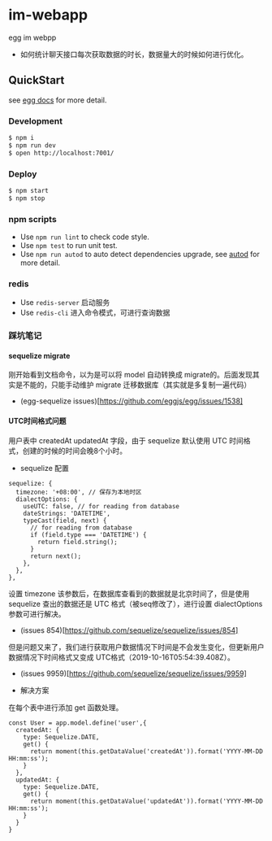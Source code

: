 # im-webapp

egg im webpp

- 如何统计聊天接口每次获取数据的时长，数据量大的时候如何进行优化。

## QuickStart

<!-- add docs here for user -->

see [egg docs][egg] for more detail.

### Development

```bash
$ npm i
$ npm run dev
$ open http://localhost:7001/
```

### Deploy

```bash
$ npm start
$ npm stop
```

### npm scripts

- Use `npm run lint` to check code style.
- Use `npm test` to run unit test.
- Use `npm run autod` to auto detect dependencies upgrade, see [autod](https://www.npmjs.com/package/autod) for more detail.


[egg]: https://eggjs.org

### redis

- Use `redis-server` 启动服务
- Use `redis-cli` 进入命令模式，可进行查询数据

### 踩坑笔记

#### sequelize migrate 

刚开始看到文档命令，以为是可以将 model 自动转换成 migrate的。后面发现其实是不能的，只能手动维护 migrate 迁移数据库（其实就是多复制一遍代码）

- (egg-sequelize issues)[https://github.com/eggjs/egg/issues/1538]

#### UTC时间格式问题
 
用户表中 createdAt updatedAt 字段，由于 sequelize 默认使用 UTC 时间格式，创建的时候的时间会晚8个小时。

- sequelize 配置

```code
sequelize: {
  timezone: '+08:00', // 保存为本地时区
  dialectOptions: {
    useUTC: false, // for reading from database
    dateStrings: 'DATETIME',
    typeCast(field, next) {
      // for reading from database
      if (field.type === 'DATETIME') {
        return field.string();
      }
      return next();
    },
  },
},
```

设置 timezone 该参数后，在数据库查看到的数据就是北京时间了，但是使用 sequelize 查出的数据还是 UTC 格式（被seq修改了），进行设置 dialectOptions 参数可进行解决。

- (issues 854)[https://github.com/sequelize/sequelize/issues/854]

但是问题又来了，我们进行获取用户数据情况下时间是不会发生变化，但更新用户数据情况下时间格式又变成 UTC格式（2019-10-16T05:54:39.408Z）。

- (issues 9959)[https://github.com/sequelize/sequelize/issues/9959]

- 解决方案

在每个表中进行添加 get 函数处理。

```code
const User = app.model.define('user',{
  createdAt: {
    type: Sequelize.DATE,
    get() {
      return moment(this.getDataValue('createdAt')).format('YYYY-MM-DD HH:mm:ss');
    }
  },
  updatedAt: {
    type: Sequelize.DATE,
    get() {
      return moment(this.getDataValue('updatedAt')).format('YYYY-MM-DD HH:mm:ss');
    }
  }
}
```

